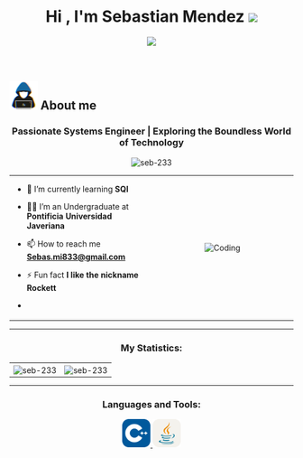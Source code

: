 <h1 align="center"><b>Hi , I'm Sebastian Mendez </b><img src="https://media.giphy.com/media/hvRJCLFzcasrR4ia7z/giphy.gif" width="35"></h1>
<!--  -->
<p align="center">
  <a href="https://github.com/DenverCoder1/readme-typing-svg"><img src="https://readme-typing-svg.herokuapp.com?font=Time+New+Roman&color=cyan&size=25&center=true&vCenter=true&width=600&height=100&lines=Passionate+Student..&hearts;++;Self-taught+Front-End+Developer,;Systems+Engineering+Student,;Active+Learner/Researcher,;Love+to+learn+new+stuffs.."></a>
</p>


<br>

## <picture><img src = "https://github.com/0xAbdulKhalid/0xAbdulKhalid/raw/main/assets/mdImages/about_me.gif" width = 50px></picture> **About me**

<h3 align="center">Passionate Systems Engineer | Exploring the Boundless World of Technology</h3>
<p align="center"> <img src="https://komarev.com/ghpvc/?username=seb-233&label=Profile%20views&color=0e75b6&style=flat" alt="seb-233" /> </p>

<table align="center">
<tr border="none">
<td width="50%" align="left">
  
- 🌱 I’m currently learning **SQl**

- 🧑‍🎓 I’m an Undergraduate at **Pontificia Universidad Javeriana**

- 📫 How to reach me **Sebas.mi833@gmail.com**
  
- ⚡ Fun fact **I like the nickname Rockett**

- </td>
<td width="50%" align="center">

  <img align="center" alt="Coding" width="450" src="https://repository-images.githubusercontent.com/588181932/e36ec678-7984-4cdd-8e4c-a3932772ff8e">
  
  </td>
</tr>

</table>

---

<h3 align="center">My Statistics:</h3>
<p align="center">
<table align="center">
<tr border="none">
<td width="50%" align="left">

<img align="center" src="https://github-readme-stats.vercel.app/api?username=seb-233&show_icons=true&theme=dark&bg_color=030303&locale=en" alt="seb-233" />

</td>

<td width="50%" align="center">

<img align="center" src="https://github-readme-streak-stats.herokuapp.com/?user=seb-233&theme=dark" alt="seb-233" />
</td>

</tr>
</table>

---
<h3 align="center">Languages and Tools:</h3>
<p align="center"> <a href="https://www.w3schools.com/cpp/" target="_blank" rel="noreferrer"> <img src="https://github.com/tandpfun/skill-icons/blob/main/icons/CPP.svg" alt="cplusplus" width="50" height="50"/> <a href="https://www.java.com" target="_blank" rel="noreferrer"> <img src="https://github.com/tandpfun/skill-icons/blob/main/icons/Java-Light.svg" alt="java" width="50" height="50"/> 




